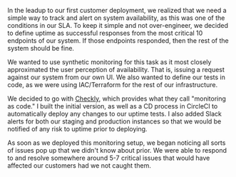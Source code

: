 In the leadup to our first customer deployment,
we realized that we need a simple way to track and alert on system availability,
as this was one of the conditions in our SLA.
To keep it simple and not over-engineer,
we decided to define uptime as successful responses from the most critical 10 endpoints of our system.
If those endpoints responded, then the rest of the system should be fine.

We wanted to use synthetic monitoring for this task as it most closely approximated the user perception of availability.
That is, issuing a request against our system from our own UI.
We also wanted to define our tests in code, as we were using IAC/Terraform for the rest of our infrastructure.

We decided to go with [Checkly](https://www.checklyhq.com),
which provides what they call "monitoring as code."
I built the initial version,
as well as a CD process in CircleCI to automatically deploy any changes to our uptime tests.
I also added Slack alerts for both our staging and production instances so that we would be notified of any risk to uptime prior to deploying.

As soon as we deployed this monitoring setup,
we began noticing all sorts of issues pop up that we didn't know about prior.
We were able to respond to and resolve somewhere around 5-7 critical issues that would have affected our customers had we not caught them.
